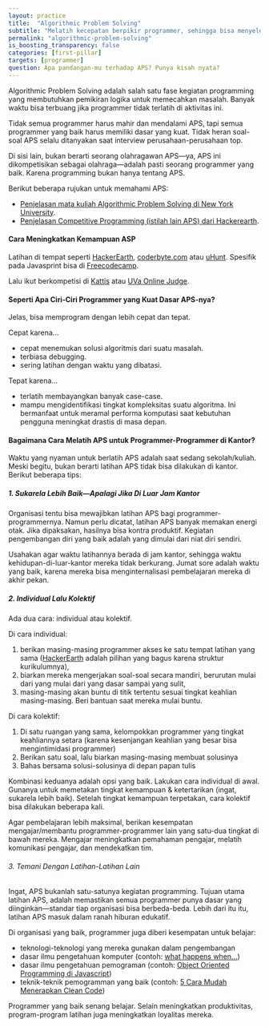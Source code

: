 ```yaml
---
layout: practice
title:  "Algorithmic Problem Solving"
subtitle: "Melatih kecepatan berpikir programmer, sehingga bisa menyelesaikan masalah lebih cepat."
permalink: "algorithmic-problem-solving"
is_boosting_transparency: false
categories: [first-pillar]
targets: [programmer]
question: Apa pandangan-mu terhadap APS? Punya kisah nyata?
---
```


Algorithmic Problem Solving adalah salah satu fase kegiatan programming yang membutuhkan pemikiran logika untuk memecahkan masalah. Banyak waktu bisa terbuang jika programmer tidak terlatih di aktivitas ini.

Tidak semua programmer harus mahir dan mendalami APS, tapi semua programmer yang baik harus memiliki dasar yang kuat. Tidak heran soal-soal APS selalu ditanyakan saat interview perusahaan-perusahaan top.

Di sisi lain, bukan berarti seorang olahragawan APS&mdash;ya, APS ini dikompetisikan sebagai olahraga&mdash;adalah pasti seorang programmer yang baik. Karena programming bukan hanya tentang APS.

Berikut beberapa rujukan untuk memahami APS:

* [Penjelasan mata kuliah Algorithmic Problem Solving di New York University](https://cs.nyu.edu/courses/spring18/CSCI-UA.0480-004/).
* [Penjelasan Competitive Programming (istilah lain APS) dari Hackerearth](https://www.hackerearth.com/getstarted-competitive-programming/).

#### Cara Meningkatkan Kemampuan ASP

Latihan di tempat seperti [HackerEarth](https://www.hackerearth.com/practice/), [coderbyte.com](https://coderbyte.com/challenges/?a=true#easyChals) atau [uHunt](https://uhunt.onlinejudge.org/). Spesifik pada Javasprint bisa di [Freecodecamp](https://learn.freecodecamp.org/).

Lalu ikut berkompetisi di [Kattis](https://open.kattis.com/) atau [UVa Online Judge](https://uva.onlinejudge.org/).

#### Seperti Apa Ciri-Ciri Programmer yang Kuat Dasar APS-nya?

Jelas, bisa memprogram dengan lebih cepat dan tepat. 

Cepat karena...
* cepat menemukan solusi algoritmis dari suatu masalah.
* terbiasa debugging.
* sering latihan dengan waktu yang dibatasi.

Tepat karena...
* terlatih membayangkan banyak case-case.
* mampu mengidentifikasi tingkat kompleksitas suatu algoritma. Ini bermanfaat untuk meramal performa komputasi saat kebutuhan pengguna meningkat drastis di masa depan.

#### Bagaimana Cara Melatih APS untuk Programmer-Programmer di Kantor?

Waktu yang nyaman untuk berlatih APS adalah saat sedang sekolah/kuliah. Meski begitu, bukan berarti latihan APS tidak bisa dilakukan di kantor. Berikut beberapa tips:

##### 1. Sukarela Lebih Baik&mdash;Apalagi Jika Di Luar Jam Kantor

Organisasi tentu bisa mewajibkan latihan APS bagi programmer-programmernya. Namun perlu dicatat, latihan APS banyak memakan energi otak. Jika dipaksakan, hasilnya bisa kontra produktif. Kegiatan pengembangan diri yang baik adalah yang dimulai dari niat diri sendiri.

Usahakan agar waktu latihannya berada di jam kantor, sehingga waktu kehidupan-di-luar-kantor mereka tidak berkurang. Jumat sore adalah waktu yang baik, karena mereka bisa menginternalisasi pembelajaran mereka di akhir pekan.

##### 2. Individual Lalu Kolektif

Ada dua cara: individual atau kolektif.

Di cara individual:

1. berikan masing-masing programmer akses ke satu tempat latihan yang sama ([HackerEarth](https://www.hackerearth.com/practice/) adalah pilihan yang bagus karena struktur kurikulumnya),
1. biarkan mereka mengerjakan soal-soal secara mandiri, berurutan mulai dari yang mulai dari yang dasar sampai yang sulit, 
1. masing-masing akan buntu di titik tertentu sesuai tingkat keahlian masing-masing. Beri bantuan saat mereka mulai buntu.

Di cara kolektif:

1. Di satu ruangan yang sama, kelompokkan programmer yang tingkat keahliannya setara (karena kesenjangan keahlian yang besar bisa mengintimidasi programmer)
1. Berikan satu soal, lalu biarkan masing-masing membuat solusinya
1. Bahas bersama solusi-solusinya di depan papan tulis

Kombinasi keduanya adalah opsi yang baik. Lakukan cara individual di awal. Gunanya untuk memetakan tingkat kemampuan & ketertarikan (ingat, sukarela lebih baik). Setelah tingkat kemampuan terpetakan, cara kolektif bisa dilakukan beberapa kali.

Agar pembelajaran lebih maksimal, berikan kesempatan mengajar/membantu programmer-programmer lain yang satu-dua tingkat di bawah mereka. Mengajar meningkatkan pemahaman pengajar, melatih komunikasi pengajar, dan mendekatkan tim.

###### 3. Temani Dengan Latihan-Latihan Lain

Ingat, APS bukanlah satu-satunya kegiatan programming. Tujuan utama latihan APS, adalah memastikan semua programmer punya dasar yang diinginkan&mdash;standar tiap organisasi bisa berbeda-beda. Lebih dari itu itu, latihan APS masuk dalam ranah hiburan edukatif.

Di organisasi yang baik, programmer juga diberi kesempatan untuk belajar:

* teknologi-teknologi yang mereka gunakan dalam pengembangan
* dasar ilmu pengetahuan komputer (contoh: [what happens when...](https://github.com/alex/what-happens-when))
* dasar ilmu pengetahuan pemograman (contoh: [Object Oriented Programming di Javascript](https://learn.freecodecamp.org/javascript-algorithms-and-data-structures/object-oriented-programming))
* teknik-teknik pemogramman yang baik (contoh: [5 Cara Mudah Menerapkan Clean Code](https://medium.com/dot-lab/5-cara-mudah-menerapkan-clean-code-b2e0ec1b860e))

Programmer yang baik senang belajar. Selain meningkatkan produktivitas, program-program latihan juga meningkatkan loyalitas mereka.